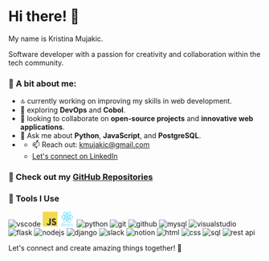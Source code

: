 # Hi there! 👋

My name is Kristina Mujakic.

Software developer with a passion for creativity and collaboration within the tech community.

### 🚀 **A bit about me:**
- 🔝 currently working on improving my skills in web development.
- 🌱 exploring **DevOps** and **Cobol**.
- 👯 looking to collaborate on **open-source projects** and **innovative web applications**.
- 💬 Ask me about **Python**, **JavaScript**, and **PostgreSQL**.
- - :mailbox: Reach out: [kmujakic@gmail.com](mailto:kmujakic@gmail.com)
  - [Let's connect on LinkedIn](https://www.linkedin.com/in/kristinamujakic/)
 

### 🚀 Check out my [GitHub Repositories](https://github.com/kristinaMujakic?tab=repositories)




### 🔨 Tools I Use

<p align="left">
<img src="https://cdn.jsdelivr.net/gh/devicons/devicon/icons/vscode/vscode-original.svg" alt="vscode" width="30" height="30"/>
<img src="https://raw.githubusercontent.com/devicons/devicon/master/icons/javascript/javascript-original.svg" alt="javascript" width="30" height="30"/>
<img src="https://raw.githubusercontent.com/devicons/devicon/master/icons/react/react-original-wordmark.svg" alt="react" width="30" height="30"/>
<img src="https://cdn.jsdelivr.net/gh/devicons/devicon/icons/python/python-original.svg" alt="python" width="30" height="30"/>
<img src="https://cdn.jsdelivr.net/gh/devicons/devicon/icons/git/git-original.svg" alt="git" width="30" height="30"/>
<img src="https://cdn.jsdelivr.net/gh/devicons/devicon/icons/github/github-original.svg" alt="github" width="30" height="30"/>
<img src="https://cdn.jsdelivr.net/gh/devicons/devicon/icons/mysql/mysql-original-wordmark.svg" alt="mysql" width="30" height="30"/>
<img src="https://cdn.jsdelivr.net/gh/devicons/devicon/icons/visualstudio/visualstudio-plain.svg" alt="visualstudio" width="30" height="30"/>
<img src="https://cdn.jsdelivr.net/gh/devicons/devicon/icons/flask/flask-original.svg" alt="flask" width="30" height="30"/>
<img src="https://cdn.jsdelivr.net/gh/devicons/devicon/icons/nodejs/nodejs-original.svg" alt="nodejs" width="30" height="30"/>
<img src="https://cdn.jsdelivr.net/gh/devicons/devicon/icons/django/django-plain.svg" alt="django" width="30" height="30"/>
<img src="https://cdn.jsdelivr.net/gh/devicons/devicon/icons/slack/slack-original.svg" alt="slack" width="30" height="30"/>
<img src="https://cdn.jsdelivr.net/gh/devicons/devicon/icons/notion/notion-original.svg" alt="notion" width="30" height="30"/>
<img src="https://cdn.jsdelivr.net/gh/devicons/devicon/icons/html5/html5-original.svg" alt="html" width="30" height="30"/>
<img src="https://cdn.jsdelivr.net/gh/devicons/devicon/icons/css3/css3-original.svg" alt="css" width="30" height="30"/>
<img src="https://cdn.jsdelivr.net/gh/devicons/devicon/icons/sqlite/sqlite-original.svg" alt="sql" width="30" height="30"/>
<img src="https://img.icons8.com/ios-filled/50/api-settings.png" alt="rest api" width="30" height="30"/>

</p>

Let's connect and create amazing things together! 🌟
